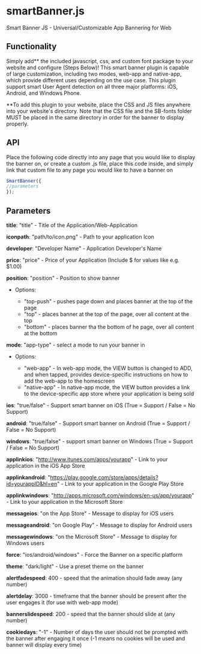 smartBanner.js
==============

Smart Banner JS - Universal/Customizable App Bannering for Web

Functionality
-------------

Simply add** the included javascript, css, and custom font package to your website and configure (Steps Below)! This smart banner plugin is capable of large customization, including two modes, web-app and native-app, which provide different uses depending on the use case. This plugin support smart User Agent detection on all three major platforms: iOS, Android, and Windows Phone.

**To add this plugin to your website, place the CSS and JS files anywhere into your website's directory. Note that the CSS file and the SB-fonts folder MUST be placed in the same directory in order for the banner to display properly.

API
---

Place the following code directly into any page that you would like to display the banner on, or create a custom .js file, place this code inside, and simply link that custom file to any page you would like to have a banner on

```javascript
SmartBanner({
//parameters
});
```

Parameters
----------
**title**: "title" - Title of the Application/Web-Application

**iconpath**: "path/to/icon.png" - Path to your application Icon

**developer**: "Developer Name" - Application Developer's Name

**price**: "price" - Price of your Application (Include $ for values like e.g. $1.00)

**position**: "position" - Position to show banner
<ul>
  <LI>Options:</LI>
  <ul>
  <LI>"top-push" - pushes page down and places banner at the top of the page</LI>
  <LI>"top" - places banner at the top of the page, over all content at the top</LI>
  <LI>"bottom" - places banner tha the bottom of he page, over all content at the bottom</LI>
  </ul>
</ul>
	
**mode**: "app-type" - select a mode to run your banner in
<ul>
	<LI>Options:</LI>
	<UL>
	<LI>"web-app" - In web-app mode, the VIEW button is changed to ADD, and when tapped, provides device-specific instructions on how to add the web-app to the homescreen
	</LI>
	<LI>
	"native-app" - In native-app mode, the VIEW button provides a link to the device-specific app store where your           application is being sold
	</LI>
	</UL>
</ul>
	

**ios**: "true/false" - Support smart banner on iOS (True = Support / False = No Support)

**android**: "true/false" - Support smart banner on Android (True = Support / False = No Support)

**windows**: "true/false" - support smart banner on Windows (True = Support / False = No Support)

**applinkios**: "http://www.itunes.com/apps/yourapp" - Link to your application in the iOS App Store

**applinkandroid**: "https://play.google.com/store/apps/details?id=yourappID&hl=en" - Link to your application in the Google Play Store

**applinkwindows**: "http://apps.microsoft.com/windows/en-us/app/yourapp" - Link to your application in the Microsoft Store

**messageios**: "on the App Store" - Message to display for iOS users

**messageandroid**: "on Google Play" - Message to display for Android users

**messagewindows**: "on the Microsoft Store" - Message to display for Windows users

**force**: "ios/android/windows" - Force the Banner on a specific platform 

**theme**: "dark/light" - Use a preset theme on the banner

**alertfadespeed**: 400 - speed that the animation should fade away (any number)

**alertdelay**: 3000 - timeframe that the banner should be present after the user engages it (for use with web-app mode)

**bannerslidespeed**: 200 - speed that the banner should slide at (any number)

**cookiedays**: "-1" - Number of days the user should not be prompted with the banner after engaging it once (-1 means no cookies will be used and banner will display every time)

